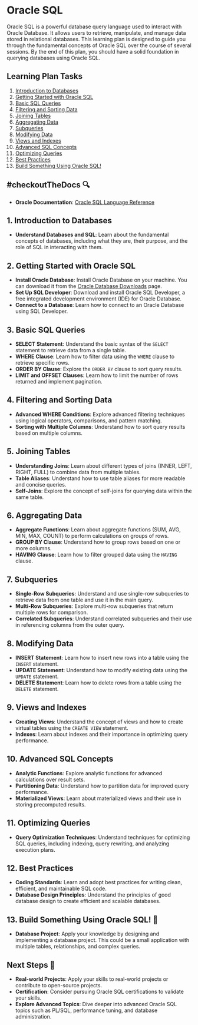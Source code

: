 # Oracle SQL

Oracle SQL is a powerful database query language used to interact with Oracle
Database. It allows users to retrieve, manipulate, and manage data stored in
relational databases. This learning plan is designed to guide you through the
fundamental concepts of Oracle SQL over the course of several sessions. By the
end of this plan, you should have a solid foundation in querying databases using
Oracle SQL.

## Learning Plan Tasks

1. [Introduction to Databases](#1-introduction-to-databases)
2. [Getting Started with Oracle SQL](#2-getting-started-with-oracle-sql)
3. [Basic SQL Queries](#3-basic-sql-queries)
4. [Filtering and Sorting Data](#4-filtering-and-sorting-data)
5. [Joining Tables](#5-joining-tables)
6. [Aggregating Data](#6-aggregating-data)
7. [Subqueries](#7-subqueries)
8. [Modifying Data](#8-modifying-data)
9. [Views and Indexes](#9-views-and-indexes)
10. [Advanced SQL Concepts](#10-advanced-sql-concepts)
11. [Optimizing Queries](#11-optimizing-queries)
12. [Best Practices](#12-best-practices)
13. [Build Something Using Oracle SQL!](#13-build-something-using-oracle-sql)

## #checkoutTheDocs 🔍

- **Oracle Documentation**:
  [Oracle SQL Language Reference](https://docs.oracle.com/en/database/oracle/oracle-database/19/lnpls/index.html)

## 1. Introduction to Databases

- **Understand Databases and SQL**: Learn about the fundamental concepts of
  databases, including what they are, their purpose, and the role of SQL in
  interacting with them.

## 2. Getting Started with Oracle SQL

- **Install Oracle Database**: Install Oracle Database on your machine. You can
  download it from the
  [Oracle Database Downloads](https://www.oracle.com/uk/database/technologies/oracle19c-windows-downloads.html)
  page.
- **Set Up SQL Developer**: Download and install Oracle SQL Developer, a free
  integrated development environment (IDE) for Oracle Database.
- **Connect to a Database**: Learn how to connect to an Oracle Database using
  SQL Developer.

## 3. Basic SQL Queries

- **SELECT Statement**: Understand the basic syntax of the `SELECT` statement to
  retrieve data from a single table.
- **WHERE Clause**: Learn how to filter data using the `WHERE` clause to
  retrieve specific rows.
- **ORDER BY Clause**: Explore the `ORDER BY` clause to sort query results.
- **LIMIT and OFFSET Clauses**: Learn how to limit the number of rows returned
  and implement pagination.

## 4. Filtering and Sorting Data

- **Advanced WHERE Conditions**: Explore advanced filtering techniques using
  logical operators, comparisons, and pattern matching.
- **Sorting with Multiple Columns**: Understand how to sort query results based
  on multiple columns.

## 5. Joining Tables

- **Understanding Joins**: Learn about different types of joins (INNER, LEFT,
  RIGHT, FULL) to combine data from multiple tables.
- **Table Aliases**: Understand how to use table aliases for more readable and
  concise queries.
- **Self-Joins**: Explore the concept of self-joins for querying data within the
  same table.

## 6. Aggregating Data

- **Aggregate Functions**: Learn about aggregate functions (SUM, AVG, MIN, MAX,
  COUNT) to perform calculations on groups of rows.
- **GROUP BY Clause**: Understand how to group rows based on one or more
  columns.
- **HAVING Clause**: Learn how to filter grouped data using the `HAVING` clause.

## 7. Subqueries

- **Single-Row Subqueries**: Understand and use single-row subqueries to
  retrieve data from one table and use it in the main query.
- **Multi-Row Subqueries**: Explore multi-row subqueries that return multiple
  rows for comparison.
- **Correlated Subqueries**: Understand correlated subqueries and their use in
  referencing columns from the outer query.

## 8. Modifying Data

- **INSERT Statement**: Learn how to insert new rows into a table using the
  `INSERT` statement.
- **UPDATE Statement**: Understand how to modify existing data using the
  `UPDATE` statement.
- **DELETE Statement**: Learn how to delete rows from a table using the `DELETE`
  statement.

## 9. Views and Indexes

- **Creating Views**: Understand the concept of views and how to create virtual
  tables using the `CREATE VIEW` statement.
- **Indexes**: Learn about indexes and their importance in optimizing query
  performance.

## 10. Advanced SQL Concepts

- **Analytic Functions**: Explore analytic functions for advanced calculations
  over result sets.
- **Partitioning Data**: Understand how to partition data for improved query
  performance.
- **Materialized Views**: Learn about materialized views and their use in
  storing precomputed results.

## 11. Optimizing Queries

- **Query Optimization Techniques**: Understand techniques for optimizing SQL
  queries, including indexing, query rewriting, and analyzing execution plans.

## 12. Best Practices

- **Coding Standards**: Learn and adopt best practices for writing clean,
  efficient, and maintainable SQL code.
- **Database Design Principles**: Understand the principles of good database
  design to create efficient and scalable databases.

## 13. Build Something Using Oracle SQL! 🔨

- **Database Project**: Apply your knowledge by designing and implementing a
  database project. This could be a small application with multiple tables,
  relationships, and complex queries.

## Next Steps 🚀

- **Real-world Projects**: Apply your skills to real-world projects or
  contribute to open-source projects.
- **Certification**: Consider pursuing Oracle SQL certifications to validate
  your skills.
- **Explore Advanced Topics**: Dive deeper into advanced Oracle SQL topics such
  as PL/SQL, performance tuning, and database administration.
